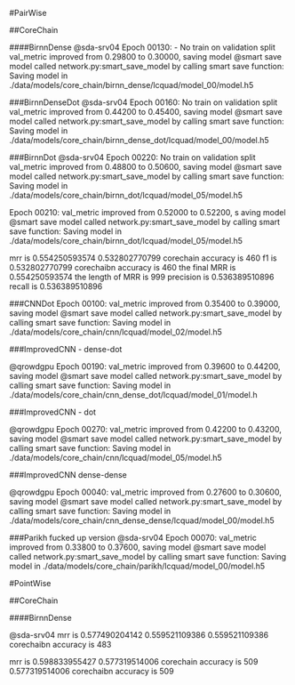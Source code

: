 #PairWise

##CoreChain

####BirnnDense
@sda-srv04
Epoch 00130: - No train on validation split
val_metric improved from 0.29800 to 0.30000, saving model
@smart save model called
network.py:smart_save_model by calling smart save function: 
Saving model in 
./data/models/core_chain/birnn_dense/lcquad/model_00/model.h5

###BirnnDenseDot
@sda-srv04
Epoch 00160: No train on validation split
val_metric improved from 0.44200 to 0.45400, saving model
@smart save model called
network.py:smart_save_model by calling smart save function: 
Saving model in
./data/models/core_chain/birnn_dense_dot/lcquad/model_00/model.h5

###BirnnDot
@sda-srv04
Epoch 00220: No train on validation split
 val_metric improved from 0.48800 to 0.50600,
saving model
@smart save model called
network.py:smart_save_model by calling smart save function: 
Saving model in 
./data/models/core_chain/birnn_dot/lcquad/model_05/model.h5

Epoch 00210: val_metric improved from 0.52000 to 0.52200, s
aving model
@smart save model called
network.py:smart_save_model by calling smart save function: 
Saving model in 
./data/models/core_chain/birnn_dot/lcquad/model_05/model.h5

mrr is  0.554250593574
0.532802770799
corechain accuracy is  460
f1 is  0.532802770799
corechaibn accuracy is  460
the final MRR is  0.554250593574
the length of MRR is  999
precision is  0.536389510896
recall is  0.536389510896


###CNNDot
Epoch 00100: val_metric improved from 0.35400 to 0.39000, saving model
@smart save model called
network.py:smart_save_model by calling smart save function: Saving model in ./data/models/core_chain/cnn/lcquad/model_02/model.h5


###ImprovedCNN - dense-dot
 
@qrowdgpu
Epoch 00190: val_metric improved from 0.39600 to 0.44200, saving model
@smart save model called
network.py:smart_save_model by calling smart save function: 
Saving model in ./data/models/core_chain/cnn_dense_dot/lcquad/model_01/model.h


###ImprovedCNN - dot

@qrowdgpu
Epoch 00270: val_metric improved from 0.42200 to 0.43200, saving model
@smart save model called
network.py:smart_save_model by calling smart save function: Saving model in ./data/models/core_chain/cnn/lcquad/model_05/model.h5

###ImprovedCNN dense-dense

@qrowdgpu
Epoch 00040: val_metric improved from 0.27600 to 0.30600, saving model
@smart save model called
network.py:smart_save_model by calling smart save function: 
Saving model in ./data/models/core_chain/cnn_dense_dense/lcquad/model_00/model.h5



###Parikh fucked up version
@sda-srv04
Epoch 00070: val_metric improved from 0.33800 to 0.37600, saving model
@smart save model called
network.py:smart_save_model by calling smart save function: 
Saving model in ./data/models/core_chain/parikh/lcquad/model_00/model.h5


#PointWise

##CoreChain

####BirnnDense

@sda-srv04
mrr is  0.577490204142
0.559521109386
0.559521109386
corechaibn accuracy is  483



mrr is  0.598833955427
0.577319514006
corechain accuracy is  509
0.577319514006
corechaibn accuracy is  509




